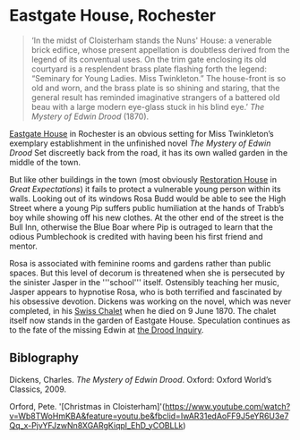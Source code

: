 # Eastgate House, Rochester

>‘In the midst of Cloisterham stands the Nuns' House: a venerable brick edifice, whose present appellation is doubtless derived from the legend of its conventual uses. On the trim gate enclosing its old courtyard is a resplendent brass plate flashing forth the legend: “Seminary for Young Ladies. Miss Twinkleton.” The house-front is so old and worn, and the brass plate is so shining and staring, that the general result has reminded imaginative strangers of a battered old beau with a large modern eye-glass stuck in his blind eye.’ _The Mystery of Edwin Drood_ (1870). 


[Eastgate House](https://www.visitmedway.org/attractions/eastgate-house-1805/) in Rochester  is an obvious setting for Miss Twinkleton’s exemplary establishment in the unfinished novel _The Mystery of Edwin Drood_ Set discreetly back from the road, it has its own walled garden in the middle of the town.

But like other buildings in the town (most obviously [Restoration House](great-expectations-restoration-house) in _Great Expectations_) it fails to protect a vulnerable young person within its walls. Looking out of its windows Rosa Budd would be able to see the High Street where a young Pip suffers public humiliation at the hands of Trabb’s boy while showing off his new clothes. At the other end of the street is the Bull Inn, otherwise the Blue Boar where Pip is outraged to learn that the odious Pumblechook is credited with having been his first friend and mentor. 

Rosa is associated with feminine rooms and gardens rather than public spaces. But this level of decorum is threatened when she is persecuted by the sinister Jasper in the '''school''' itself. Ostensibly teaching her music, Jasper appears to hypnotise Rosa, who is both terrified and fascinated by his obsessive devotion. Dickens was working on the novel, which was never completed, in his [Swiss Chalet]( dickens-swiss-chalet) when he died on 9 June 1870. The chalet itself now stands in the garden of Eastgate House. Speculation continues as to the fate of the missing Edwin at [the Drood Inquiry](http://www.droodinquiry.com/).


## Biblography

Dickens, Charles. _The Mystery of Edwin Drood_. Oxford: Oxford World’s Classics, 2009.

Orford, Pete. '[Christmas in Cloisterham]'(https://www.youtube.com/watch?v=Wb8TWoHmKBA&feature=youtu.be&fbclid=IwAR31edAoFF9J5eYR6U3e7Qq_x-PjvYFJzwNn8XGARgKiqpl_EhD_yCOBLLk)

